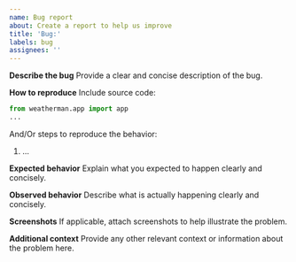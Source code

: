 ```yaml
---
name: Bug report
about: Create a report to help us improve
title: 'Bug:'
labels: bug
assignees: ''
---
```


**Describe the bug**
Provide a clear and concise description of the bug.

**How to reproduce**
Include source code:

```python
from weatherman.app import app
...
```

And/Or steps to reproduce the behavior:

1. ...

**Expected behavior**
Explain what you expected to happen clearly and concisely.

**Observed behavior**
Describe what is actually happening clearly and concisely.

**Screenshots**
If applicable, attach screenshots to help illustrate the problem.


**Additional context**
Provide any other relevant context or information about the problem here.
